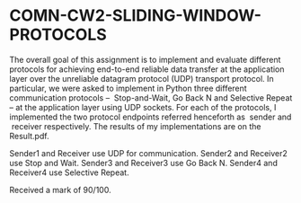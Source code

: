 # COMN-CW2-SLIDING-WINDOW-PROTOCOLS
The overall goal of this assignment is to implement and evaluate different protocols for
achieving end-​to-​end reliable data transfer at the application layer over the unreliable
datagram protocol (UDP) transport protocol. In particular, we were asked to implement
in Python three different communication protocols – ​ Stop​-and-​Wait, Go Back N and
Selective Repeat – at the application layer using UDP sockets. For each of the protocols, I implemented the two protocol endpoints referred henceforth
as ​ sender and ​ receiver respectively. The results of my implementations are on the Result.pdf.

Sender1 and Receiver use UDP for communication. Sender2 and Receiver2 use Stop and Wait. Sender3 and Receiver3 use Go Back N. Sender4 and Receiver4 use Selective Repeat.

Received a mark of 90/100.
